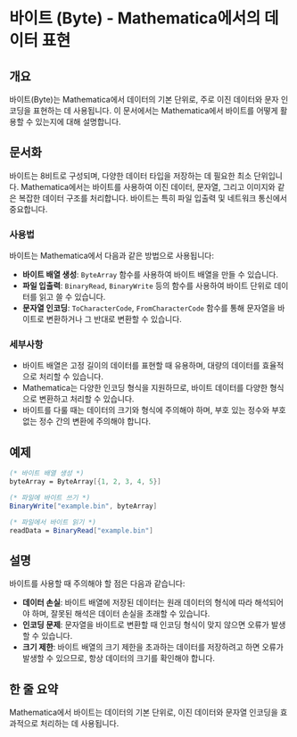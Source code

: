 <!--
Meta Description: # 바이트 (Byte) - Mathematica에서의 데이터 표현 ## 개요 바이트(Byte)는 Mathematica에서 데이터의 기본 단위로, 주로 이진 데이터와 문자 인코딩을 표현하는 데 사용됩니다. 이 문서에서는 Mathematica에서 바이트를 어떻게 활용할 수...
Meta Keywords: 바이트, 있습니다, 데이터, 데이터의, 데이터를
-->

# 바이트 (Byte) - Mathematica에서의 데이터 표현

## 개요
바이트(Byte)는 Mathematica에서 데이터의 기본 단위로, 주로 이진 데이터와 문자 인코딩을 표현하는 데 사용됩니다. 이 문서에서는 Mathematica에서 바이트를 어떻게 활용할 수 있는지에 대해 설명합니다.

## 문서화
바이트는 8비트로 구성되며, 다양한 데이터 타입을 저장하는 데 필요한 최소 단위입니다. Mathematica에서는 바이트를 사용하여 이진 데이터, 문자열, 그리고 이미지와 같은 복잡한 데이터 구조를 처리합니다. 바이트는 특히 파일 입출력 및 네트워크 통신에서 중요합니다.

### 사용법
바이트는 Mathematica에서 다음과 같은 방법으로 사용됩니다:
- **바이트 배열 생성**: `ByteArray` 함수를 사용하여 바이트 배열을 만들 수 있습니다.
- **파일 입출력**: `BinaryRead`, `BinaryWrite` 등의 함수를 사용하여 바이트 단위로 데이터를 읽고 쓸 수 있습니다.
- **문자열 인코딩**: `ToCharacterCode`, `FromCharacterCode` 함수를 통해 문자열을 바이트로 변환하거나 그 반대로 변환할 수 있습니다.

### 세부사항
- 바이트 배열은 고정 길이의 데이터를 표현할 때 유용하며, 대량의 데이터를 효율적으로 처리할 수 있습니다.
- Mathematica는 다양한 인코딩 형식을 지원하므로, 바이트 데이터를 다양한 형식으로 변환하고 처리할 수 있습니다.
- 바이트를 다룰 때는 데이터의 크기와 형식에 주의해야 하며, 부호 있는 정수와 부호 없는 정수 간의 변환에 주의해야 합니다.

## 예제
```mathematica
(* 바이트 배열 생성 *)
byteArray = ByteArray[{1, 2, 3, 4, 5}]

(* 파일에 바이트 쓰기 *)
BinaryWrite["example.bin", byteArray]

(* 파일에서 바이트 읽기 *)
readData = BinaryRead["example.bin"]
```

## 설명
바이트를 사용할 때 주의해야 할 점은 다음과 같습니다:
- **데이터 손실**: 바이트 배열에 저장된 데이터는 원래 데이터의 형식에 따라 해석되어야 하며, 잘못된 해석은 데이터 손실을 초래할 수 있습니다.
- **인코딩 문제**: 문자열을 바이트로 변환할 때 인코딩 형식이 맞지 않으면 오류가 발생할 수 있습니다.
- **크기 제한**: 바이트 배열의 크기 제한을 초과하는 데이터를 저장하려고 하면 오류가 발생할 수 있으므로, 항상 데이터의 크기를 확인해야 합니다.

## 한 줄 요약
Mathematica에서 바이트는 데이터의 기본 단위로, 이진 데이터와 문자열 인코딩을 효과적으로 처리하는 데 사용됩니다.